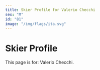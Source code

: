 ```yaml
---
title: Skier Profile for Valerio Checchi
sex: "M"
id: "81"
image: "/img/flags/ita.svg" 
---
```


# Skier Profile

This page is for: Valerio Checchi.
    